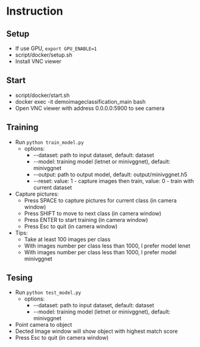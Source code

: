 # Instruction

## Setup

- If use GPU, `export GPU_ENABLE=1`
- script/docker/setup.sh
- Install VNC viewer

## Start

- script/docker/start.sh
- docker exec -it demoimageclassification_main bash
- Open VNC viewer with address 0.0.0.0:5900 to see camera

## Training

- Run `python train_model.py`
  - options:
    - --dataset: path to input dataset, default: dataset
    - --model: training model (letnet or minivggnet), default: minivggnet
    - --output: path to output model, default: output/minivggnet.h5
    - --reset: value: 1 - capture images then train, value: 0 - train with current dataset
- Capture pictures:
  - Press SPACE to capture pictures for current class (in camera window)
  - Press SHIFT to move to next class (in camera window)
  - Press ENTER to start training (in camera window)
  - Press Esc to quit (in camera window)
- Tips:
  - Take at least 100 images per class
  - With images number per class less than 1000, I prefer model lenet
  - With images number per class less than 1000, I prefer model minivggnet

## Tesing

- Run `python test_model.py`
  - options:
    - --dataset: path to input dataset, default: dataset
    - --model: training model (letnet or minivggnet), default: minivggnet
- Point camera to object
- Dected Image window will show object with highest match score
- Press Esc to quit (in camera window)
